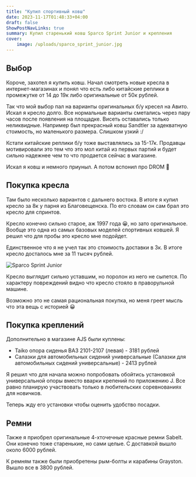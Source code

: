 ```yaml
---
title: "Купил спортивный ковш"
date: 2023-11-17T01:48:33+04:00
draft: false
ShowPostNavLinks: true
summary: Купил старенький ковш Sparco Sprint Junior и крепления
cover:
    image: /uploads/sparco_sprint_junior.jpg
---
```


## Выбор

Короче, захотел я купить ковш. Начал смотреть новые кресла в интернет-магазинах и понял что есть либо китайские реплики в промежутке от 14 до 19к либо оригинальные от 50к рублей.

Так что мой выбор пал на варианты оригинальных б/у кресел на Авито. Искал я кресло долго. Все нормальные варианты сметались через пару часов после появления на площадке. Висеть оставались только неликвидные. Например был прекрасный ковш Sandtler за адекватную стоимость, но маленького размера. Слишком узкий :/

Кстати китайские реплики б/у тоже выставлялись за 15-17к. Продавцы мотивировали это тем что это мол китай из первых партий и будет сильно надежнее чем то что продается сейчас в магазине.

Искал я ковш и немного приуныл. А потом вспонил про DROM 🙂

## Покупка кресла

Там было несколько вариантов с дальнего востока. В итоге я купил кресло за 8к у парня из Благовещенска. По его словам он сам брал это кресло для спринтов.

Кресло конечно сильно старое, аж 1997 года 😀, но зато оригинальное. Вообще это одна из самых базовых моделей спортивных ковшей. Я решил что для пробы это кресло мне подойдет.

Единственное что я не учел так это стоимость доставки в 3к. В итоге кресло досталось мне за 11 тысяч рублей.

![Sparco Sprint Junior](/uploads/sparco_sprint_junior_2.jpg)

Кресло выглядит сильно уставшим, но поролон из него не сыпется. По характеру повреждений видно что кресло стояло в праворульной машине.

Возможно это не самая рациональная покупка, но меня греет мысль что эта вещь с историей 😀

## Покупка креплений

Дополнительно в магазине AJS были куплены:

- Taiko опора сиденья ВАЗ 2101-2107 (левая) - 3181 рублей
- Салазки для автомобильных сидений универсальные (Салазки для автомобильных сидений универсальные) - 2413 рублей

Я решил что для начала можно попробовать обойтись установкой универсальной опоры вместо вварки крепений по приложению J. Все равно планирую участвовать только в любительских соревнованиях для новичков.

Теперь жду его установки чтобы оценить удобство посадки.

## Ремни

Также я приобрел оригинальные 4-хточечные красные ремни Sabelt. Они конечно тоже старенькие, но сами целые. С доставкой вышло около 6000 рублей.

К ремням также были приобретены рым-болты и карабины Grayston. Вышло все в 3800 рублей. 
